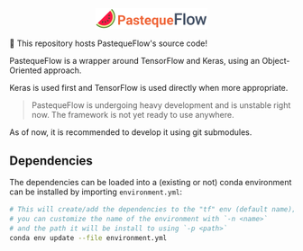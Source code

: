 <p align="center"><a href="https://git.io/pastequeflow" target="_blank"><img width="200" src=".images/PastequeFlow-logo.png" alt="PastequeFlow logo" /></a></p>

:watermelon: This repository hosts PastequeFlow's source code!

PastequeFlow is a wrapper around TensorFlow and Keras, using an Object-Oriented approach.

Keras is used first and TensorFlow is used directly when more appropriate.

> PastequeFlow is undergoing heavy development and is unstable right now. The framework is not yet ready to use anywhere.

As of now, it is recommended to develop it using git submodules.

## Dependencies

The dependencies can be loaded into a (existing or not) conda environment can be installed by importing `environment.yml`:

```bash
# This will create/add the dependencies to the "tf" env (default name);
# you can customize the name of the environment with `-n <name>`
# and the path it will be install to using `-p <path>`
conda env update --file environment.yml
```
